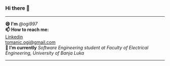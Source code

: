 ### Hi there 👋 <br />
------------------------------
<b>😄 I'm </b> <i>@ogi997</i> <br />
<b>📫 How to reach me:</b> <br />
  <a href="https://www.linkedin.com/in/ognjen-tomanic/">Linkedin</a> <br /> 
  tomanic.ogi@gmail.com <br />
<b>🌱 I’m currently</b> <i>Software Engineering student at Faculty of Electrical Engineering, University of Banja Luka</i>
*************
<!--

- 🔭 I’m currently working on ...
- 🌱 I’m currently learning ...
- 👯 I’m looking to collaborate on ...
- 🤔 I’m looking for help with ...
- 💬 Ask me about ...
- 📫 How to reach me: ...
- 😄 Pronouns: ...
- ⚡ Fun fact: ...
-->
